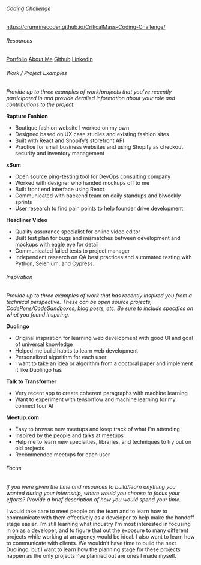 ###### Coding Challenge

https://crumrinecoder.github.io/CriticalMass-Coding-Challenge/

###### Resources

[Portfolio](crumrinecoder.com)
[About Me](https://nicolascrumrine.com/#/about)
[Github](https://github.com/CrumrineCoder)
[LinkedIn](https://www.linkedin.com/in/nicolas-crumrine-50899b120/)

###### Work / Project Examples
*Provide up to three examples of work/projects that you've recently participated in and provide detailed information about your role and contributions to the project.*
 
**Rapture Fashion**
* Boutique fashion website I worked on my own
* Designed based on UX case studies and existing fashion sites
* Built with React and Shopify’s storefront API
* Practice for small business websites and using Shopify as checkout security and inventory management
 
**xSum**
* Open source ping-testing tool for DevOps consulting company
* Worked with designer who handed mockups off to me 
* Built front end interface using React
* Communicated with backend team on daily standups and biweekly sprints
* User research to find pain points to help founder drive development
 
**Headliner Video**
* Quality assurance specialist for online video editor
* Built test plan for bugs and mismatches between development and mockups with eagle eye for detail
* Communicated failed tests to project manager
* Independent research on QA best practices and automated testing with Python, Selenium, and Cypress.
 
 
###### Inspiration
*Provide up to three examples of work that has recently inspired you from a technical perspective. These can be open source projects, CodePens/CodeSandboxes, blog posts, etc. Be sure to include specifics on what you found inspiring.*
 
**Duolingo**
* Original inspiration for learning web development with good UI and goal of universal knowledge
* Helped me build habits to learn web development
* Personalized algorithm for each user
* I want to take an idea or algorithm from a doctoral paper and implement it like Duolingo has
 
**Talk to Transformer**
* Very recent app to create coherent paragraphs with machine learning
* Want to experiment with tensorflow and machine learning for my connect four AI
 
**Meetup.com**
* Easy to browse new meetups and keep track of what I’m attending
* Inspired by the people and talks at meetups
* Help me to learn new specialties, libraries, and techniques to try out on old projects
* Recommended meetups for each user
 
 
###### Focus
*If you were given the time and resources to build/learn anything you wanted during your internship, where would you choose to focus your efforts? Provide a brief description of how you would spend your time.*


I would take care to meet people on the team and to learn how to communicate with them effectively as a developer to help make the handoff stage easier. I’m still learning what industry I’m most interested in focusing in on as a developer, and to figure that out the exposure to many different projects while working at an agency would be ideal. I also want to learn how to communicate with clients. We wouldn’t have time to build the next Duolingo, but I want to learn how the planning stage for these projects happen as the only projects I’ve planned out are ones I made myself. 


